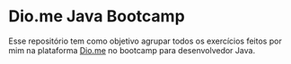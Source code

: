 # Dio.me Java Bootcamp
Esse repositório tem como objetivo agrupar todos os exercícios feitos por mim na plataforma [Dio.me](https://www.dio.me) no bootcamp para desenvolvedor Java.
